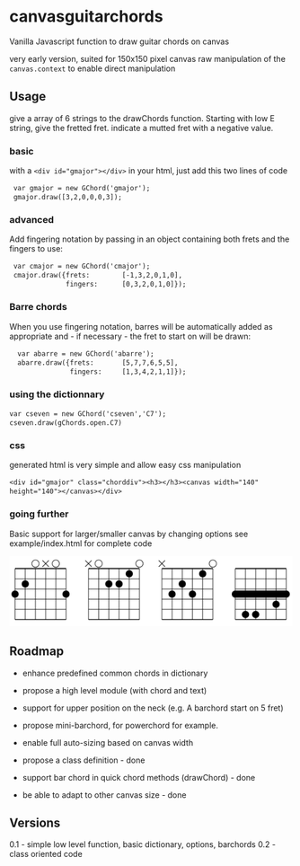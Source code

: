 # canvasguitarchords
Vanilla Javascript function to draw guitar chords on canvas

very early version, suited for 150x150 pixel canvas
raw manipulation of the `canvas.context` to enable direct manipulation

Usage
-----
give a array of 6 strings to the drawChords function. Starting with low E string, give the fretted fret.
indicate a mutted fret with a negative value.

### basic 
with a `<div id="gmajor"></div>` in your html, just add this two lines of code
```
 var gmajor = new GChord('gmajor');
 gmajor.draw([3,2,0,0,0,3]);
```

### advanced
Add fingering notation by passing in an object containing both frets and the fingers to use:
```
 var cmajor = new GChord('cmajor');
 cmajor.draw({frets: 		[-1,3,2,0,1,0],
        	  fingers: 		[0,3,2,0,1,0]});
```

### Barre chords

When you use fingering notation, barres will be automatically added as appropriate and - if necessary - the fret to start on will be drawn:

```
  var abarre = new GChord('abarre');
  abarre.draw({frets:		[5,7,7,6,5,5],
        	   fingers:		[1,3,4,2,1,1]});
```


###  using the dictionnary 
```
var cseven = new GChord('cseven','C7');
cseven.draw(gChords.open.C7)
```
### css
generated html is very simple and allow easy css manipulation 
```
<div id="gmajor" class="chorddiv"><h3></h3><canvas width="140" height="140"></canvas></div>
```

### going further
Basic support for larger/smaller canvas by changing options
see example/index.html for complete code


![output sample](example/out.png)

Roadmap
-------
* enhance predefined common chords in dictionary
* propose a high level module (with chord and text)
* support for upper position on the neck (e.g. A barchord start on 5 fret)
* propose mini-barchord, for powerchord for example.
* enable full auto-sizing based on canvas width 

* propose a class definition - done
* support bar chord in quick chord methods (drawChord) - done
* be able to adapt to other canvas size - done 

Versions 
--------
0.1 - simple low level function, basic dictionary, options, barchords
0.2 - class oriented code